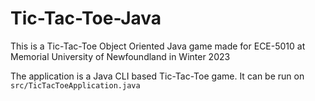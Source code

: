 # Tic-Tac-Toe-Java
This is a Tic-Tac-Toe Object Oriented Java game made for ECE-5010 at Memorial University of Newfoundland in Winter 2023

The application is a Java CLI based Tic-Tac-Toe game.
It can be run on `src/TicTacToeApplication.java`
